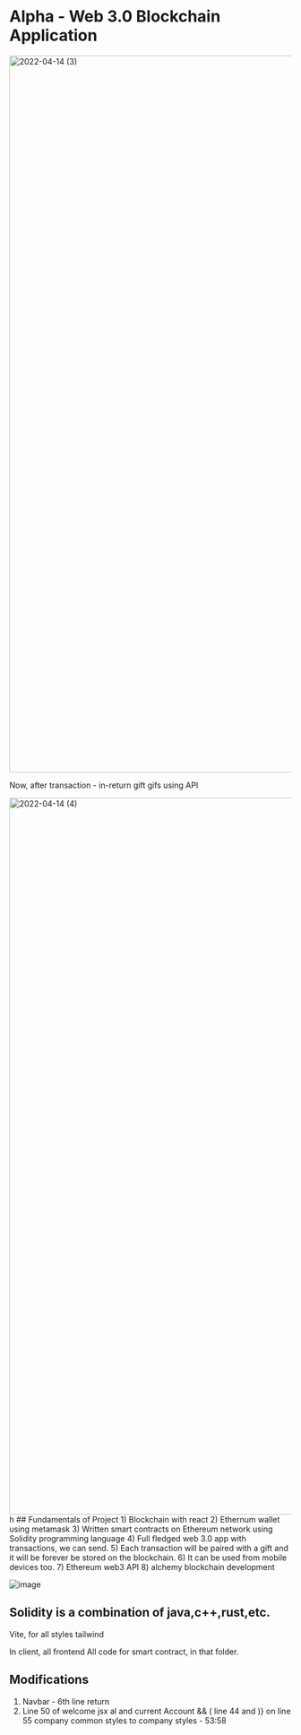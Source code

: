 # Alpha - Web 3.0 Blockchain Application

<img width="1280" alt="2022-04-14 (3)" src="https://user-images.githubusercontent.com/76739126/163265726-04921336-824f-44e4-8021-fa9999827877.png">

Now, after transaction - in-return gift gifs using API

<img width="1280" alt="2022-04-14 (4)" src="https://user-images.githubusercontent.com/76739126/163265912-e15b96d1-d2c1-4195-ae1e-38df19eb54eb.png">
h
## Fundamentals of Project
1) Blockchain with react
2) Ethernum wallet using metamask
3) Written smart contracts on Ethereum network using Solidity programming language
4) Full fledged web 3.0 app with transactions, we can send.
5) Each transaction will be paired with a gift and it will be forever be stored on the blockchain.
6) It can be used from mobile devices too.
7) Ethereum web3 API
8) alchemy blockchain development


![image](https://user-images.githubusercontent.com/76739126/162444653-5fa9d127-1d37-4aea-9dab-9cfb2aeaf864.png)

## Solidity is a combination of java,c++,rust,etc.

Vite, for all styles tailwind

In client, all frontend
All code for smart contract, in that folder.

 ## Modifications
1) Navbar - 6th line return 
2) Line 50 of welcome jsx al and current Account && ( line 44 and )} on line 55
   company common styles to company styles - 53:58

